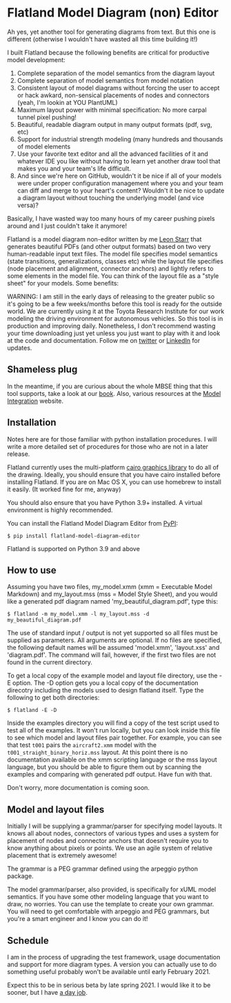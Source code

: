 # Flatland Model Diagram (non) Editor

Ah yes, yet another tool for generating diagrams from text. But this one is different (otherwise I wouldn't have wasted all this time building it!)

I built Flatland because the following benefits are critical for productive model development:

1. Complete separation of the model semantics from the diagram layout
2. Complete separation of model semantics from model notation
3. Consistent layout of model diagrams without forcing the user to accept or hack awkard, non-sensical placements of nodes and connectors (yeah, I'm lookin at YOU PlantUML)
4. Maximum layout power with minimal specification:  No more carpal tunnel pixel pushing!
5. Beautiful, readable diagram output in many output formats (pdf, svg, etc)
6. Support for industrial strength modeling (many hundreds and thousands of model elements
7. Use your favorite text editor and all the advanced facilities of it and whatever IDE you like without having to learn yet another draw tool that makes you and your team's life difficult.
8. And since we're here on GitHub, wouldn't it be nice if all of your models were under proper configuration management where you and your team can diff and merge to your heart's content? Wouldn't it be nice to update a diagram layout without touching the underlying model (and vice versa)?

Basically, I have wasted way too many hours of my career pushing pixels around and I just couldn't take it anymore!

Flatland is a model diagram non-editor written by me [Leon Starr](mailto:leon_starr@modelint.com) that generates
beautiful PDFs (and other output formats) based on two very
human-readable input text files. The model file specifies model semantics
(state transitions, generalizations, classes etc)
while the layout file specifies (node placement and alignment, connector anchors) and lightly refers to some elements
in the model file. You can think of the layout file as a "style sheet" for your models.
Some benefits:

WARNING: I am still in the early days of releasing to the greater public so it's going to be a few weeks/months before
this tool is ready for the outside world. We are currently using it at the Toyota Research Institute for our work modeling the driving environment for autonomous vehicles. So this tool is in production and improving daily. Nonetheless, I don't recommend wasting your time downloading just yet unless you just want
to play with it and look at the code and documentation. Follow me
on [twitter](https://twitter.com/Leon_Starr) or
[LinkedIn](https://linkedin.com/in/modelint) for updates.

## Shameless plug

In the meantime, if you are curious about the whole MBSE thing that this tool supports, take a look at our [book](https://modelstocode.com).
Also, various resources at the [Model Integration](https://modelint.com/mbse) website.

## Installation

Notes here are for those familiar with python installation procedures.  I will write a more detailed set of procedures
for those who are not in a later release.

Flatland currently uses the multi-platform [cairo graphics library](https://cairographics.org) to do all of the
drawing. Ideally, you should ensure that you have cairo installed before installing Flatland. If you are on Mac OS X,
you can use homebrew to install it easily. (It worked fine for me, anyway)

You should also ensure that you have Python 3.9+ installed. A virtual environment is highly recommended.

You can install the Flatland Model Diagram Editor from [PyPI](https://pypi.org/project/flatland-model-diagram-editor/):

    $ pip install flatland-model-diagram-editor

Flatland is supported on Python 3.9 and above

## How to use

Assuming you have two files, my_model.xmm (xmm = Executable Model Markdown) and my_layout.mss (mss = Model Style Sheet),
and you would like a generated pdf diagram named 'my_beautiful_diagram.pdf', type this:

    $ flatland -m my_model.xmm -l my_layout.mss -d my_beautiful_diagram.pdf

The use of standard input / output is not yet supported so all files must be supplied as parameters.
All arguments are optional. If no files are specified, the following default names will be assumed 'model.xmm',
'layout.xss' and 'diagram.pdf'. The command will fail, however, if the first two files are not found in the current
directory.

To get a local copy of the example model and layout file directory, use the -E option. The -D option gets you a local
copy of the documentation direcotry including the models used to design flatland itself. Type the following to get
both directories:

    $ flatland -E -D

Inside the examples directory you will find a copy of the test script used to test all of the examples. It won't run
locally, but you can look inside this file to see which model and layout files pair together. For example, you
can see that test `t001` pairs the `aircraft2.xmm` model with the `t001_straight_binary_horiz.mss` layout. At this
point there is no documentation available on the xmm scripting language or the mss layout language, but you should
be able to figure them out by scanning the examples and comparing with generated pdf output. Have fun with that.

Don't worry, more documentation is coming soon.

## Model and layout files

Initially I will be supplying a grammar/parser for specifying model layouts. It knows all about nodes, connectors
of various types and uses a system for placement of nodes and connector anchors that doesn't require you to know
anything about pixels or points. We use an agile system of relative placement that is extremely awesome!

The grammar is a PEG grammar defined using the arpeggio python package.

The model grammar/parser, also provided, is specifically for xUML model semantics. If you have some other modeling
language that you want to draw, no worries. You can use the template to create your own grammar. You will need
to get comfortable with arpeggio and PEG grammars, but you're a smart engineer and I know you can do it!

## Schedule

I am in the process of upgrading the test framework, usage documentation and support for more diagram types.
A version you can actually use to do something useful probably won't be available until early February 2021.

Expect this to be in serious beta by late spring 2021. I would like it to be sooner, but I
have [a day job](https://www.tri.global/).

